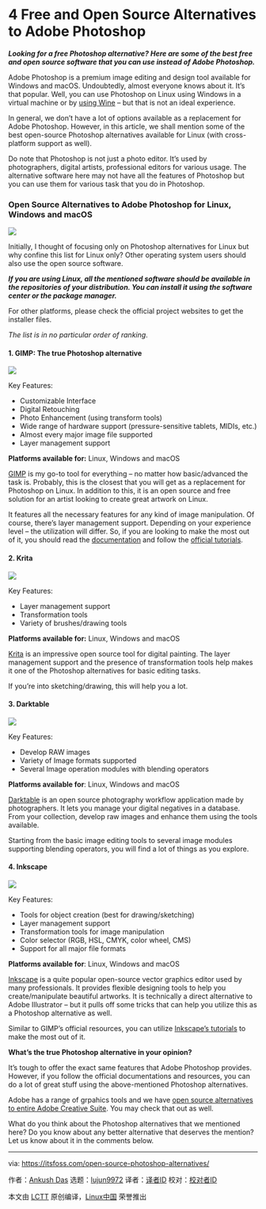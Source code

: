 [#]: collector: (lujun9972)
[#]: translator: ( )
[#]: reviewer: ( )
[#]: publisher: ( )
[#]: url: ( )
[#]: subject: (4 Free and Open Source Alternatives to Adobe Photoshop)
[#]: via: (https://itsfoss.com/open-source-photoshop-alternatives/)
[#]: author: (Ankush Das https://itsfoss.com/author/ankush/)

4 Free and Open Source Alternatives to Adobe Photoshop
======

_**Looking for a free Photoshop alternative? Here are some of the best free and open source software that you can use instead of Adobe Photoshop.**_

Adobe Photoshop is a premium image editing and design tool available for Windows and macOS. Undoubtedly, almost everyone knows about it. It’s that popular. Well, you can use Photoshop on Linux using Windows in a virtual machine or by [using Wine][1] – but that is not an ideal experience.

In general, we don’t have a lot of options available as a replacement for Adobe Photoshop. However, in this article, we shall mention some of the best open-source Photoshop alternatives available for Linux (with cross-platform support as well).

Do note that Photoshop is not just a photo editor. It’s used by photographers, digital artists, professional editors for various usage. The alternative software here may not have all the features of Photoshop but you can use them for various task that you do in Photoshop.

### Open Source Alternatives to Adobe Photoshop for Linux, Windows and macOS

![][2]

Initially, I thought of focusing only on Photoshop alternatives for Linux but why confine this list for Linux only? Other operating system users should also use the open source software.

_**If you are using Linux, all the mentioned software should be available in the repositories of your distribution. You can install it using the software center or the package manager.**_

For other platforms, please check the official project websites to get the installer files.

_The list is in no particular order of ranking_.

#### 1\. GIMP: The true Photoshop alternative

![][3]

Key Features:

  * Customizable Interface
  * Digital Retouching
  * Photo Enhancement (using transform tools)
  * Wide range of hardware support (pressure-sensitive tablets, MIDIs, etc.)
  * Almost every major image file supported
  * Layer management support



**Platforms available for:** Linux, Windows and macOS

[GIMP][4] is my go-to tool for everything – no matter how basic/advanced the task is. Probably, this is the closest that you will get as a replacement for Photoshop on Linux. In addition to this, it is an open source and free solution for an artist looking to create great artwork on Linux.

It features all the necessary features for any kind of image manipulation. Of course, there’s layer management support. Depending on your experience level – the utilization will differ. So, if you are looking to make the most out of it, you should read the [documentation][5] and follow the [official tutorials][6].

#### 2\. Krita

![][7]

Key Features:

  * Layer management support
  * Transformation tools
  * Variety of brushes/drawing tools



**Platforms available for:** Linux, Windows and macOS

[Krita][8] is an impressive open source tool for digital painting. The layer management support and the presence of transformation tools help makes it one of the Photoshop alternatives for basic editing tasks.

If you’re into sketching/drawing, this will help you a lot.

#### 3\. Darktable

![][9]

Key Features:

  * Develop RAW images
  * Variety of Image formats supported
  * Several Image operation modules with blending operators



**Platforms available for**: Linux, Windows and macOS

[Darktable][10] is an open source photography workflow application made by photographers. It lets you manage your digital negatives in a database. From your collection, develop raw images and enhance them using the tools available.

Starting from the basic image editing tools to several image modules supporting blending operators, you will find a lot of things as you explore.

#### 4\. Inkscape

![][11]

Key Features:

  * Tools for object creation (best for drawing/sketching)
  * Layer management support
  * Transformation tools for image manipulation
  * Color selector (RGB, HSL, CMYK, color wheel, CMS)
  * Support for all major file formats



**Platforms available for**: Linux, Windows and macOS

[Inkscape][12] is a quite popular open-source vector graphics editor used by many professionals. It provides flexible designing tools to help you create/manipulate beautiful artworks. It is technically a direct alternative to Adobe Illustrator – but it pulls off some tricks that can help you utilize this as a Photoshop alternative as well.

Similar to GIMP’s official resources, you can utilize [Inkscape’s tutorials][13] to make the most out of it.

**What’s the true Photoshop alternative in your opinion?**

It’s tough to offer the exact same features that Adobe Photoshop provides. However, if you follow the official documentations and resources, you can do a lot of great stuff using the above-mentioned Photoshop alternatives.

Adobe has a range of grpahics tools and we have [open source alternatives to entire Adobe Creative Suite][14]. You may check that out as well.

What do you think about the Photoshop alternatives that we mentioned here? Do you know about any better alternative that deserves the mention? Let us know about it in the comments below.

--------------------------------------------------------------------------------

via: https://itsfoss.com/open-source-photoshop-alternatives/

作者：[Ankush Das][a]
选题：[lujun9972][b]
译者：[译者ID](https://github.com/译者ID)
校对：[校对者ID](https://github.com/校对者ID)

本文由 [LCTT](https://github.com/LCTT/TranslateProject) 原创编译，[Linux中国](https://linux.cn/) 荣誉推出

[a]: https://itsfoss.com/author/ankush/
[b]: https://github.com/lujun9972
[1]: https://itsfoss.com/install-latest-wine/
[2]: https://i2.wp.com/itsfoss.com/wp-content/uploads/2019/10/open_source_photoshop_alternatives.png?ssl=1
[3]: https://i1.wp.com/itsfoss.com/wp-content/uploads/2018/08/gimp-screenshot.jpg?ssl=1
[4]: https://www.gimp.org/
[5]: https://www.gimp.org/docs/
[6]: https://www.gimp.org/tutorials/
[7]: https://i2.wp.com/itsfoss.com/wp-content/uploads/2019/09/krita-paint.png?ssl=1
[8]: https://krita.org/
[9]: https://i2.wp.com/itsfoss.com/wp-content/uploads/2019/09/darktable.jpg?ssl=1
[10]: https://www.darktable.org/
[11]: https://i2.wp.com/itsfoss.com/wp-content/uploads/2017/12/inkscape-screenshot.jpg?ssl=1
[12]: https://inkscape.org/
[13]: https://inkscape.org/learn/
[14]: https://itsfoss.com/adobe-alternatives-linux/
